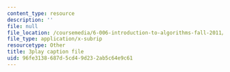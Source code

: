 ```yaml
---
content_type: resource
description: ''
file: null
file_location: /coursemedia/6-006-introduction-to-algorithms-fall-2011/96fe3138687d5cd49d232ab5c64e9c61_2YeJ-5UAke8.vtt
file_type: application/x-subrip
resourcetype: Other
title: 3play caption file
uid: 96fe3138-687d-5cd4-9d23-2ab5c64e9c61
---
```

